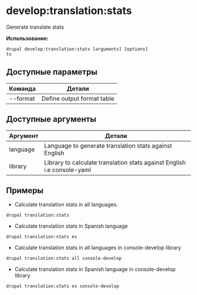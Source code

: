 # develop:translation:stats
Generate translate stats

**Использование:**
```
drupal develop:translation:stats [arguments] [options]
ts
```

## Доступные параметры
Команда | Детали
-------|-------------
--format | Define output format table|markdown

## Доступные аргументы
Аргумент | Детали
---------|-------------
language | Language to generate translation stats against English
library | Library to calculate translation stats against English i.e console-yaml

## Примеры
* Calculate translation stats in all languages.
```
drupal translation:stats
```
* Calculate translation stats in Spanish language
```
drupal translation:stats es
```
* Calculate translation stats in all languages in console-develop library
```
drupal translation:stats all console-develop
```
* Calculate translation stats in Spanish language in console-develop library
```
drupal translation:stats es console-develop
```
